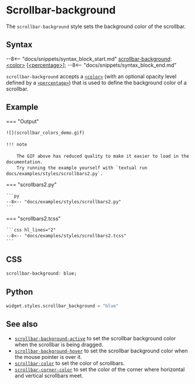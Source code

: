 # Scrollbar-background

The `scrollbar-background` style sets the background color of the scrollbar.
## Syntax

--8<-- "docs/snippets/syntax_block_start.md"
<a href="./scrollbar_background">scrollbar-background</a>: <a href="../../../css_types/color">&lt;color&gt;</a> [<a href="../../../css_types/percentage">&lt;percentage&gt;</a>];
--8<-- "docs/snippets/syntax_block_end.md"

`scrollbar-background` accepts a [`<color>`](../../css_types/color.md) (with an optional opacity level defined by a [`<percentage>`](../../css_types/percentage.md)) that is used to define the background color of a scrollbar.

## Example

=== "Output"

    ![](scrollbar_colors_demo.gif)

    !!! note

        The GIF above has reduced quality to make it easier to load in the documentation.
        Try running the example yourself with `textual run docs/examples/styles/scrollbars2.py`.

=== "scrollbars2.py"

    ```py
    --8<-- "docs/examples/styles/scrollbars2.py"
    ```

=== "scrollbars2.tcss"

    ```css hl_lines="2"
    --8<-- "docs/examples/styles/scrollbars2.tcss"
    ```

## CSS

```css
scrollbar-background: blue;
```

## Python

```py
widget.styles.scrollbar_background = "blue"
```

## See also

 - [`scrollbar-background-active`](./scrollbar_color_active.md) to set the scrollbar background color when the scrollbar is being dragged.
 - [`scrollbar-background-hover`](./scrollbar_color_hover.md) to set the scrollbar background color when the mouse pointer is over it.
 - [`scrollbar-color`](./scrollbar_color.md) to set the color of scrollbars.
 - [`scrollbar-corner-color`](./scrollbar_corner_color.md) to set the color of the corner where horizontal and vertical scrollbars meet.
